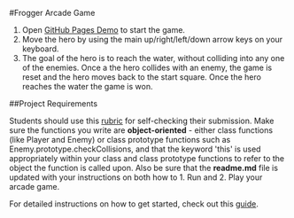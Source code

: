#Frogger Arcade Game

1. Open [GitHub Pages Demo](https://juliamokh.github.io/frogger-arcade-game/) to start the game.
2. Move the hero by using the main up/right/left/down arrow keys on your keyboard.
3. The goal of the hero is to reach the water, without colliding into any one of the enemies. Once a the hero collides with an enemy, the game is reset and the hero moves back to the start square. Once the hero reaches the water the game is won.


##Project Requirements

Students should use this [rubric](https://review.udacity.com/#!/projects/2696458597/rubric) for self-checking their submission. Make sure the functions you write are **object-oriented** - either class functions (like Player and Enemy) or class prototype functions such as Enemy.prototype.checkCollisions, and that the keyword 'this' is used appropriately within your class and class prototype functions to refer to the object the function is called upon. Also be sure that the **readme.md** file is updated with your instructions on both how to 1. Run and 2. Play your arcade game.

For detailed instructions on how to get started, check out this [guide](https://docs.google.com/document/d/1v01aScPjSWCCWQLIpFqvg3-vXLH2e8_SZQKC8jNO0Dc/pub?embedded=true).
